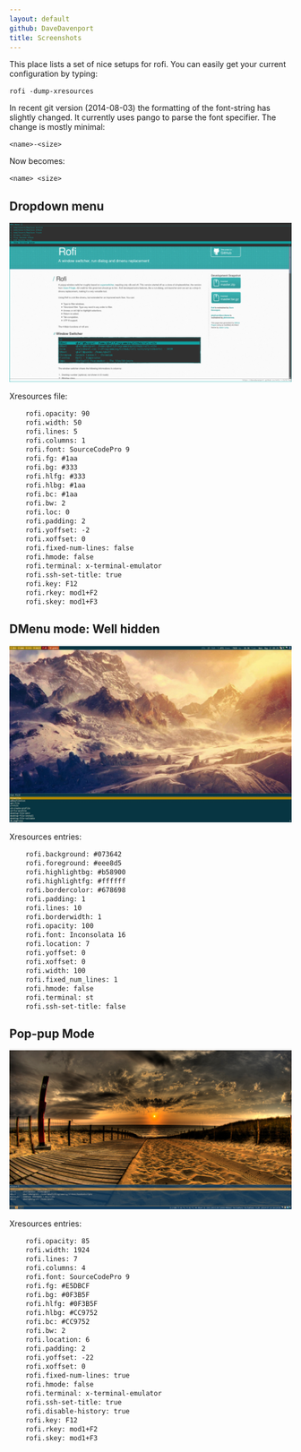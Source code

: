 ```yaml
---
layout: default
github: DaveDavenport
title: Screenshots
---
```



This place lists a set of nice setups for rofi.
You can easily get your current configuration by typing:

    rofi -dump-xresources

In recent git version (2014-08-03) the formatting of the font-string has slightly changed. It
currently uses pango to parse the font specifier. The change is mostly minimal:

```
<name>-<size>
```

Now becomes:

```
<name> <size>
```

## Dropdown menu

[ ![Rofi in dropdown menu mode](images/rofi/screenshots/dropdown.png)
](images/rofi/screenshots/dropdown.png)

Xresources file:

        rofi.opacity: 90
        rofi.width: 50
        rofi.lines: 5
        rofi.columns: 1
        rofi.font: SourceCodePro 9
        rofi.fg: #1aa
        rofi.bg: #333
        rofi.hlfg: #333
        rofi.hlbg: #1aa
        rofi.bc: #1aa
        rofi.bw: 2
        rofi.loc: 0
        rofi.padding: 2
        rofi.yoffset: -2
        rofi.xoffset: 0
        rofi.fixed-num-lines: false
        rofi.hmode: false
        rofi.terminal: x-terminal-emulator
        rofi.ssh-set-title: true
        rofi.key: F12
        rofi.rkey: mod1+F2
        rofi.skey: mod1+F3

## DMenu mode: Well hidden

[ ![Rofi dmenu mode: Well Hidden](images/rofi/screenshots/dmenu_greg.jpg)
](images/rofi/screenshots/dmenu_greg.jpg)

Xresources entries:

        rofi.background: #073642
        rofi.foreground: #eee8d5
        rofi.highlightbg: #b58900
        rofi.highlightfg: #ffffff
        rofi.bordercolor: #678698
        rofi.padding: 1
        rofi.lines: 10
        rofi.borderwidth: 1
        rofi.opacity: 100
        rofi.font: Inconsolata 16
        rofi.location: 7
        rofi.yoffset: 0
        rofi.xoffset: 0
        rofi.width: 100
        rofi.fixed_num_lines: 1
        rofi.hmode: false
        rofi.terminal: st
        rofi.ssh-set-title: false



## Pop-pup Mode

[ ![Rofi pop-pup mode](images/rofi/screenshots/dropup.png)
](images/rofi/screenshots/dropup.png)

Xresources entries:

        rofi.opacity: 85
        rofi.width: 1924
        rofi.lines: 7
        rofi.columns: 4
        rofi.font: SourceCodePro 9
        rofi.fg: #E5DBCF
        rofi.bg: #0F3B5F
        rofi.hlfg: #0F3B5F
        rofi.hlbg: #CC9752
        rofi.bc: #CC9752
        rofi.bw: 2
        rofi.location: 6
        rofi.padding: 2
        rofi.yoffset: -22
        rofi.xoffset: 0
        rofi.fixed-num-lines: true
        rofi.hmode: false
        rofi.terminal: x-terminal-emulator
        rofi.ssh-set-title: true
        rofi.disable-history: true
        rofi.key: F12
        rofi.rkey: mod1+F2
        rofi.skey: mod1+F3


